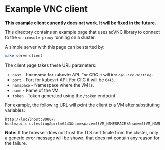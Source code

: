 # Example VNC client

**This example client currently does not work. It will be fixed in the future.**

This directory contains an example page that uses noVNC library
to connect to the `vn-console-proxy` running on a cluster.

A simple server with this page can be started by:
```bash
make serve-client
```

The client page takes these URL parameters:
- `host` - Hostname for kubevirt API. For CRC it will be: `api.crc.testing`.
- `port` - Port for kubevirt API. For CRC it will be `6443`.
- `namspace` - Namespace where the VM is.
- `name` - Name of the VM.
- `token` - Token generated using the `/token` endpoint.

For example, the following URL will point the client to a VM after substituting variables:
```
http://localhost:8000/?host=api.crc.testing&port=6443&namespace=${VM_NAMESPACE}&name=${VM_NAME}&token=${TOKEN}
```

**Note:** If the browser does not trust the TLS certificate from the cluster, only a generic
error message will be shown, that does not contain any reason for the failure.